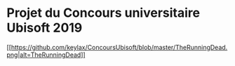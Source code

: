 ﻿# Projet du Concours universitaire Ubisoft 2019
 
[[https://github.com/keylax/ConcoursUbisoft/blob/master/TheRunningDead.png|alt=TheRunningDead]]
